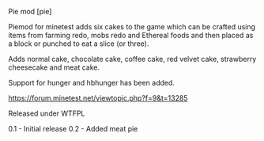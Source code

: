 Pie mod [pie]

Piemod for minetest adds six cakes to the game which can be crafted using items
from farming redo, mobs redo and Ethereal foods and then placed as a block or
punched to eat a slice (or three).

Adds normal cake, chocolate cake, coffee cake, red velvet cake,
strawberry cheesecake and meat cake.

Support for hunger and hbhunger has been added.

https://forum.minetest.net/viewtopic.php?f=9&t=13285

Released under WTFPL

0.1 - Initial release
0.2 - Added meat pie
